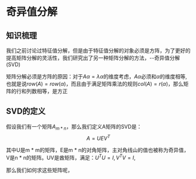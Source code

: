 # 奇异值分解

## 知识梳理

我们之前讨论过特征值分解，但是由于特征值分解的对象必须是方阵，为了更好的提高矩阵分解的灵活性，我们研究出了另一种矩阵分解的方法，--奇异值分解(SVD)

矩阵分解必须是方阵的原因：对于$A{\alpha}={\lambda}{\alpha}$的维度考虑，$A{\alpha}$必须和${\alpha}$的维度相等,也就是说$row(A)=row({\alpha})$，而且由于满足矩阵乘法的规则$col(A)=r({\alpha})$，那么矩阵的行和列数相等，是方正

## SVD的定义

假设我们有一个矩阵$A_{m*n}$，那么我们定义A矩阵的SVD是：
$$
A = U  E V^T
$$


其中U是m * m的矩阵，E是m * n的对角矩阵，主对角线山的值也被称为奇异值，V是n * n的矩阵。UV是酋矩阵，满足：$U^TU = I,V^TV=I$,

那么我们如何求这些矩阵呢，
